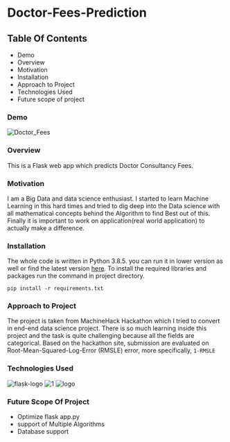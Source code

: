 # Doctor-Fees-Prediction
## Table Of Contents
* Demo
* Overview
* Motivation
* Installation
* Approach to Project
* Technologies Used
* Future scope of project

### Demo
![Doctor_Fees](https://user-images.githubusercontent.com/62636740/101634578-ecd25700-3a4e-11eb-864b-ec4f24c85451.PNG)

### Overview
This is a Flask web app which predicts Doctor Consultancy Fees.

### Motivation
I am a Big Data and data science enthusiast. I started to learn Machine Learning in this hard times and tried to dig deep into the Data science with all mathematical concepts behind the Algorithm to find Best out of this. Finally it is important to work on application(real world application) to actually make a difference.

### Installation
The whole code is written in Python 3.8.5. you can run it in lower version as well or find the latest version [here](https://www.python.org/downloads/). To install the required libraries and packages run the command in project directory.

``` pip install -r requirements.txt ```

### Approach to Project
The project is taken from MachineHack Hackathon which I tried to convert in end-end data science project. There is so much learning inside this project and the task is quite challenging because all the fields are categorical. Based on the hackathon site, submission are evaluated on Root-Mean-Squared-Log-Error (RMSLE) error, more specifically, 
``1-RMSLE``

### Technologies Used
![flask-logo](https://user-images.githubusercontent.com/62636740/101635500-0de77780-3a50-11eb-8078-6f6c444af2ad.png)
![1](https://user-images.githubusercontent.com/62636740/101635549-1fc91a80-3a50-11eb-91e8-59c6904dbe3d.png)
![logo](https://user-images.githubusercontent.com/62636740/101635598-32435400-3a50-11eb-9fc1-d9bba47e7296.jpg)

### Future Scope Of Project
* Optimize flask app.py
* support of Multiple Algorithms
* Database support
